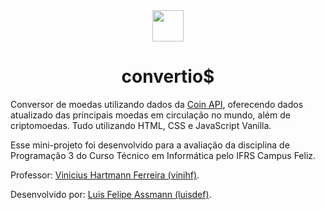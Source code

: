 <div align="center">
  <img width="50px" src="https://pngimg.com/uploads/coin/coin_PNG36868.png">
  <h1>convertio$</h1>
</div> 

Conversor de moedas utilizando dados da [Coin API](https://www.coinapi.io/), oferecendo dados atualizado das principais moedas em circulação no mundo, além de criptomoedas. Tudo utilizando HTML, CSS e JavaScript Vanilla.

Esse mini-projeto foi desenvolvido para a avaliação da disciplina de Programação 3 do Curso Técnico em Informática pelo IFRS Campus Feliz.

Professor: [Vinicius Hartmann Ferreira (vinihf)](https://github.com/vinihf).

Desenvolvido por: [Luis Felipe Assmann (luisdef)](http://github.com/luisdef).
